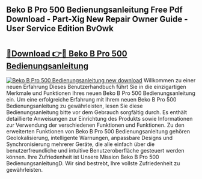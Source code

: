 ## Beko B Pro 500 Bedienungsanleitung Free Pdf Download - Part-Xig New Repair Owner Guide - User Service Edition BvOwk

# <h2><a href="http://df2t57.blite.top/?on=Beko+B+Pro+500+Bedienungsanleitung">🔗Download 👉🔴 Beko B Pro 500 Bedienungsanleitung</a></h2>

[![Beko B Pro 500 Bedienungsanleitung new download](https://i.imgur.com/lujVjoI.png)](http://df2t57.blite.top/?on=Beko+B+Pro+500+Bedienungsanleitung)
Willkommen zu einer neuen Erfahrung Dieses Benutzerhandbuch führt Sie in die einzigartigen Merkmale und Funktionen Ihres neuen Beko B Pro 500 Bedienungsanleitung ein. Um eine erfolgreiche Erfahrung mit Ihrem neuen Beko B Pro 500 Bedienungsanleitung zu gewährleisten, lesen Sie diese Bedienungsanleitung bitte vor dem Gebrauch sorgfältig durch. Es enthält detaillierte Anweisungen zur Einrichtung des Produkts sowie Informationen zur Verwendung der verschiedenen Funktionen und Funktionen. Zu den erweiterten Funktionen von Beko B Pro 500 Bedienungsanleitung gehören Geolokalisierung, intelligente Warnungen, anpassbare Designs und Synchronisierung mehrerer Geräte, die alle einfach über die benutzerfreundliche und intuitive Benutzeroberfläche gesteuert werden können. Ihre Zufriedenheit ist Unsere Mission Beko B Pro 500 BedienungsanleitungD. Wir sind bestrebt, Ihre vollste Zufriedenheit zu gewährleisten.
